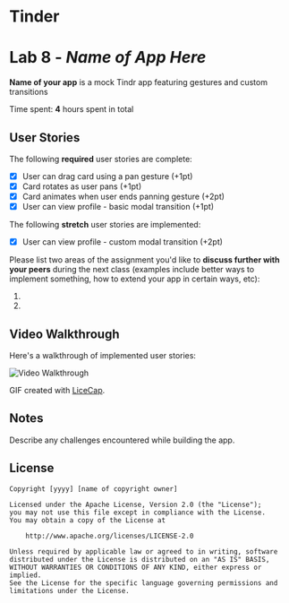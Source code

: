 # Tinder
# Lab 8 - *Name of App Here*

**Name of your app** is a mock Tindr app featuring gestures and custom transitions

Time spent: **4** hours spent in total

## User Stories

The following **required** user stories are complete:

- [X] User can drag card using a pan gesture (+1pt)
- [X] Card rotates as user pans (+1pt)
- [X] Card animates when user ends panning gesture (+2pt)
- [X] User can view profile - basic modal transition (+1pt)

The following **stretch** user stories are implemented:

- [X] User can view profile - custom modal transition (+2pt)

Please list two areas of the assignment you'd like to **discuss further with your peers** during the next class (examples include better ways to implement something, how to extend your app in certain ways, etc):

1.
2.

## Video Walkthrough

Here's a walkthrough of implemented user stories:

<img src='http://i.imgur.com/link/to/your/gif/file.gif' title='Video Walkthrough' width='' alt='Video Walkthrough' />

GIF created with [LiceCap](http://www.cockos.com/licecap/).

## Notes

Describe any challenges encountered while building the app.

## License

    Copyright [yyyy] [name of copyright owner]

    Licensed under the Apache License, Version 2.0 (the "License");
    you may not use this file except in compliance with the License.
    You may obtain a copy of the License at

        http://www.apache.org/licenses/LICENSE-2.0

    Unless required by applicable law or agreed to in writing, software
    distributed under the License is distributed on an "AS IS" BASIS,
    WITHOUT WARRANTIES OR CONDITIONS OF ANY KIND, either express or implied.
    See the License for the specific language governing permissions and
    limitations under the License.
